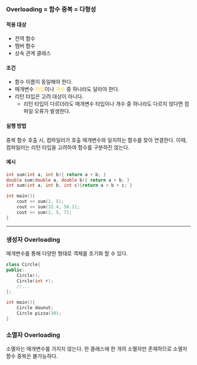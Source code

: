 ### Overloading = 함수 중복 = 다형성

#### 적용 대상
- 전역 함수
- 멤버 함수
- 상속 관계 클래스

#### 조건
- 함수 이름이 동일해야 한다.
- 매개변수 <span style="color:rgb(255, 207, 61)">타입</span>이나 <span style="color:rgb(255, 207, 61)">개수</span> 중 하나라도 달라야 한다.
- 리턴 타입은 고려 대상이 아니다.
	- 리턴 타입이 다르더라도 매개변수 타입이나 개수 중 하나라도 다르지 않다면 컴파일 오류가 발생한다.

#### 실행 방법
중복 함수 호출 시, 컴파일러가 호출 매개변수와 일치하는 함수를 찾아 연결한다.
이때, 컴파일러는 리턴 타입을 고려하여 함수를 구분하진 않는다.

#### 예시
```cpp title:Overloading
int sum(int a, int b){ return a + b; }
double sum(double a, double b){ return a + b; }
int sum(int a, int b, int c){return a + b + c; }

int main(){
	cout << sum(2, 5);
	cout << sum(32.4, 56.2);
	cout << sum(2, 5, 7);
}
```
---

### 생성자 Overloading
매개변수를 통해 다양한 형태로 객체를 초기화 할 수 있다.
```cpp title:classOverloading
class Circle{
public:
	Circle();
	Circle(int r);
	//...
};

int main(){
	Circle dounut;
	Circle pizza(30);
}
```

### 소멸자 Overloading
소멸자는 매개변수를 가지지 않는다.
한 클래스에 한 개의 소멸자만 존재하므로 소멸자 함수 중복은 불가능하다.